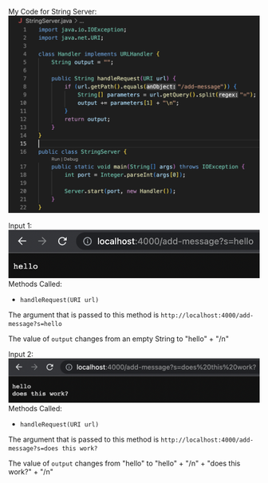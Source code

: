 My Code for String Server:
![Image](code.png)

Input 1:
![Image](hello.png)
Methods Called:

* `handleRequest(URI url)`

The argument that is passed to this method is `http://localhost:4000/add-message?s=hello`

The value of `output` changes from an empty String to "hello" + "/n"

Input 2:
![Image](dtw.png)
Methods Called:

* `handleRequest(URI url)`

The argument that is passed to this method is `http://localhost:4000/add-message?s=does this work?`

The value of `output` changes from "hello" to "hello" + "/n" + "does this work?" + "/n"
